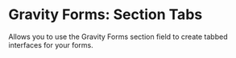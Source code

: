 Gravity Forms: Section Tabs
===========================

Allows you to use the Gravity Forms section field to create tabbed interfaces for your forms.